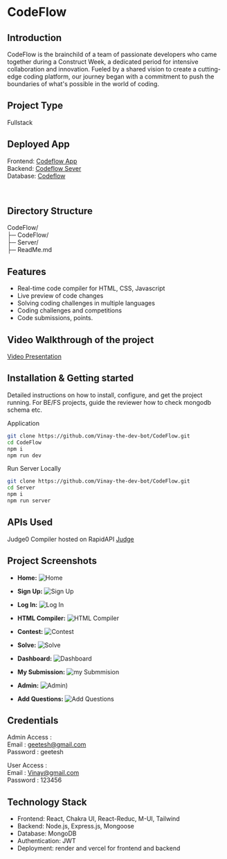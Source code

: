 # CodeFlow

## Introduction

CodeFlow is the brainchild of a team of passionate developers who came together during a Construct Week, a dedicated period for intensive collaboration and innovation. Fueled by a shared vision to create a cutting-edge coding platform, our journey began with a commitment to push the boundaries of what's possible in the world of coding.

## Project Type

Fullstack

## Deployed App

Frontend: <a href="https://codeflow-cdf.netlify.app/"  target="_blank" > Codeflow App </a>
<br/>
Backend: <a href="https://codeflow-174q.onrender.com/"  target="_blank" > Codeflow Sever </a>
<br/>
Database: <a href="https://github.com/Vinay-the-dev-bot/CodeFlow/"  target="_blank" > Codeflow </a>
<br/>

<br/>

## Directory Structure

CodeFlow/
<br>
├─ CodeFlow/
<br>
├─ Server/
<br>
├─ ReadMe.md

## Features

- Real-time code compiler for HTML, CSS, Javascript
- Live preview of code changes
- Solving coding challenges in multiple languages
- Coding challenges and competitions
- Code submissions, points.

## Video Walkthrough of the project

[Video Presentation](https://drive.google.com/file/d/1XBcVzkorb0T2JKZLvFdfI07wRtmVWCmo/view?usp=drive_link)

## Installation & Getting started

Detailed instructions on how to install, configure, and get the project running. For BE/FS projects, guide the reviewer how to check mongodb schema etc.

Application

```bash
git clone https://github.com/Vinay-the-dev-bot/CodeFlow.git
cd CodeFlow
npm i
npm run dev
```

Run Server Locally

```bash
git clone https://github.com/Vinay-the-dev-bot/CodeFlow.git
cd Server
npm i
npm run server
```

## APIs Used

Judge0 Compiler hosted on RapidAPI <a href="https://rapidapi.com/judge0-official/api/judge0-ce" target="_blank">Judge</a>

## Project Screenshots

- **Home:**
  ![Home](https://github.com/Vinay-the-dev-bot/CodeFlow/assets/70647591/85dd0521-eba8-4c84-9cc1-0f70dd0fa931)

- **Sign Up:**
  ![Sign Up](https://github.com/Vinay-the-dev-bot/CodeFlow/assets/70647591/ab645d6f-a2a7-4c8a-a5ee-a292e5ef59eb)

- **Log In:**
  ![Log In](https://github.com/Vinay-the-dev-bot/CodeFlow/assets/70647591/5f1dad45-5397-43d3-90c3-37223823c7c0)

- **HTML Compiler:**
  ![HTML Compiler](https://github.com/Vinay-the-dev-bot/CodeFlow/assets/70647591/ff334b88-dca6-47b0-afcc-bc93aaf03aab)

- **Contest:**
  ![Contest](https://github.com/Vinay-the-dev-bot/CodeFlow/assets/70647591/20823c09-9cb3-4f73-8421-a255c8eafd76)

- **Solve:**
  ![Solve](https://github.com/Vinay-the-dev-bot/CodeFlow/assets/70647591/45a7c06d-81ec-41f9-b2d8-5c12d78700eb)

- **Dashboard:**
  ![Dashboard](https://github.com/Vinay-the-dev-bot/CodeFlow/assets/70647591/847d1ece-f84d-490f-92a0-d1d639d48173)

- **My Submission:**
  ![my Submmision](https://github.com/Vinay-the-dev-bot/CodeFlow/assets/70647591/94009f32-ecec-4fff-abc6-c5d5fe27b77b)

- **Admin:**
  ![Admin)](https://github.com/Vinay-the-dev-bot/CodeFlow/assets/70647591/c99a30d5-d50b-46bc-8402-d24822d78d08)

- **Add Questions:**
  ![Add Questions](https://github.com/Vinay-the-dev-bot/CodeFlow/assets/70647591/ae1e17a3-9a81-48a5-a977-45638f3791f4)

## Credentials

Admin Access :
<br/>
Email : geetesh@gmail.com
<br/>
Password : geetesh

User Access :
<br/>
Email : Vinay@gmail.com
<br/>
Password : 123456

## Technology Stack

- Frontend: React, Chakra UI, React-Reduc, M-UI, Tailwind
- Backend: Node.js, Express.js, Mongoose
- Database: MongoDB
- Authentication: JWT
- Deployment: render and vercel for frontend and backend
